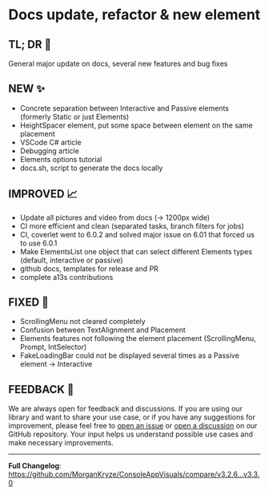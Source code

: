 # Docs update, refactor & new element 

## TL; DR 🎯

General major update on docs, several new features and bug fixes

## NEW ✨

- Concrete separation between Interactive and Passive elements (formerly Static or just Elements)
- HeightSpacer element, put some space between element on the same placement
- VSCode C# article
- Debugging article
- Elements options tutorial
- docs.sh, script to generate the docs locally

## IMPROVED 📈

- Update all pictures and video from docs (-> 1200px wide)
- CI more efficient and clean (separated tasks, branch filters for jobs)
- CI, coverlet went to 6.0.2 and solved major issue on 6.01 that forced us to use 6.0.1
- Make ElementsList one object that can select different Elements types (default, interactive or passive)
- github docs, templates for release and PR
- complete a13s contributions

## FIXED 🐛

- ScrollingMenu not cleared completely
- Confusion between TextAlignment and Placement
- Elements features not following the element placement (ScrollingMenu, Prompt, IntSelector)
- FakeLoadingBar could not be displayed several times as a Passive element -> Interactive

## FEEDBACK 📃

We are always open for feedback and discussions. If you are using our library and want to share your use case, or if you have any suggestions for improvement, please feel free to [open an issue](https://github.com/MorganKryze/ConsoleAppVisuals/issues) or [open a discussion](https://github.com/MorganKryze/ConsoleAppVisuals/discussions) on our GitHub repository. Your input helps us understand possible use cases and make necessary improvements.

---

**Full Changelog**: https://github.com/MorganKryze/ConsoleAppVisuals/compare/v3.2.6...v3.3.0